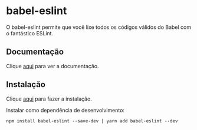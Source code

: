 # babel-eslint

O babel-eslint permite que você lixe todos os códigos válidos do Babel com o fantástico ESLint.

## Documentação

Clique [aqui](https://github.com/babel/babel-eslint) para ver a documentação.

## Instalação

Clique [aqui](https://www.npmjs.com/package/babel-eslint) para fazer a instalação.

Instalar como dependência de desenvolvimento:

```
npm install babel-eslint --save-dev | yarn add babel-eslint --dev
```